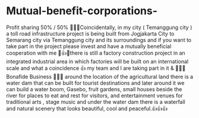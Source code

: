 # Mutual-benefit-corporations-
Profit sharing 50% / 50%
🙏🙏🙏Coincidentally, in my city ( Temanggung city ) a toll road infrastructure project is being built from Jogjakarta City to Semarang city via Temanggung city and its surroundings and if you want to take part in the project please invest and have a mutually beneficial cooperation with me 🤝👍🙏there is still a factory construction project in an integrated industrial area in which factories will be built on an international scale and what a coincidence ️👍 my team and I are taking part in it & 🙏🙏🙏 Bonafide Business 🙏🙏🙏 around the location of the agricultural land there is a water dam that can be built for tourist destinations and later around it we can build a water boom, Gasebo, fruit gardens, small houses beside the river for places to eat and rest for visitors, and entertainment venues for traditional arts , stage music and under the water dam there is a waterfall and natural scenery that looks beautiful, cool and peaceful.👍👍👍
